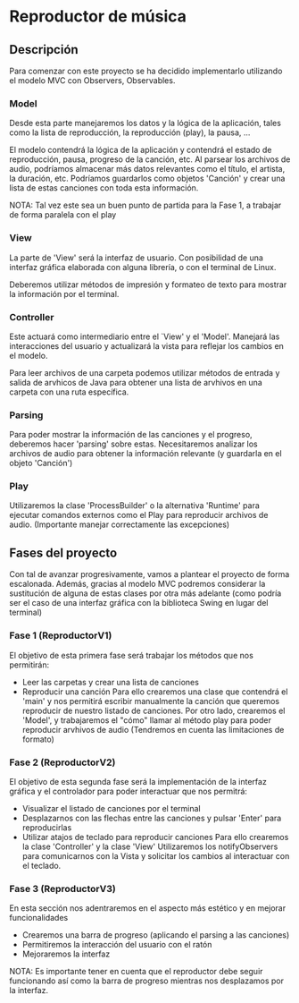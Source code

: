 # Reproductor de música
## Descripción
Para comenzar con este proyecto se ha decidido implementarlo utilizando el modelo MVC con Observers, Observables. 

### Model
Desde esta parte manejaremos los datos y la lógica de la aplicación, tales como la lista de reproducción, la reproducción (play), la pausa, ...

El modelo contendrá la lógica de la aplicación y contendrá el estado de reproducción, pausa, progreso de la canción, etc.
Al parsear los archivos de audio, podríamos almacenar más datos relevantes como el título, el artista, la duración, etc. Podríamos guardarlos como objetos 'Canción' y crear una lista de estas canciones con toda esta información.

NOTA: Tal vez este sea un buen punto de partida para la Fase 1, a trabajar de forma paralela con el play

### View
La parte de 'View' será la interfaz de usuario. Con posibilidad de una interfaz gráfica elaborada con alguna librería, o con el terminal de Linux.

Deberemos utilizar métodos de impresión y formateo de texto para mostrar la información por el terminal.

### Controller
Este actuará como intermediario entre el `View' y el 'Model'. Manejará las interacciones del usuario y actualizará la vista para reflejar los cambios en el modelo. 

Para leer archivos de una carpeta podemos utilizar métodos de entrada y salida de arvhicos de Java para obtener una lista de arvhivos en una carpeta con una ruta específica.

### Parsing
Para poder mostrar la información de las canciones y el progreso, deberemos hacer 'parsing' sobre estas. Necesitaremos analizar los archivos de audio para obtener la información relevante (y guardarla en el objeto 'Canción')

### Play 
Utilizaremos la clase 'ProcessBuilder' o la alternativa 'Runtime' para ejecutar comandos externos como el Play para reproducir archivos de audio. (Importante manejar correctamente las excepciones)

## Fases del proyecto
Con tal de avanzar progresivamente, vamos a plantear el proyecto de forma escalonada.
Además, gracias al modelo MVC podremos considerar la sustitución de alguna de estas clases por otra más adelante (como podría ser el caso de una interfaz gráfica con la biblioteca Swing en lugar del terminal)

### Fase 1 (ReproductorV1)
El objetivo de esta primera fase será trabajar los métodos que nos permitirán:
- Leer las carpetas y crear una lista de canciones
- Reproducir una canción
Para ello crearemos una clase que contendrá el 'main' y nos permitirá escribir manualmente la canción que queremos reproducir de nuestro listado de canciones.
Por otro lado, crearemos el 'Model', y trabajaremos el "cómo" llamar al método play para poder reproducir arvhivos de audio (Tendremos en cuenta las limitaciones de formato)

### Fase 2 (ReproductorV2)
El objetivo de esta segunda fase será la implementación de la interfaz gráfica y el controlador para poder interactuar que nos permitrá:
- Visualizar el listado de canciones por el terminal
- Desplazarnos con las flechas entre las canciones y pulsar 'Enter' para reproducirlas
- Utilizar atajos de teclado para reproducir canciones
Para ello crearemos la clase 'Controller' y la clase 'View'
Utilizaremos los notifyObservers para comunicarnos con la Vista y solicitar los cambios al interactuar con el teclado.

### Fase 3 (ReproductorV3)
En esta sección nos adentraremos en el aspecto más estético y en mejorar funcionalidades
- Crearemos una barra de progreso (aplicando el parsing a las canciones)
- Permitiremos la interacción del usuario con el ratón
- Mejoraremos la interfaz

NOTA: Es importante tener en cuenta que el reproductor debe seguir funcionando así como la barra de progreso mientras nos desplazamos por la interfaz. 